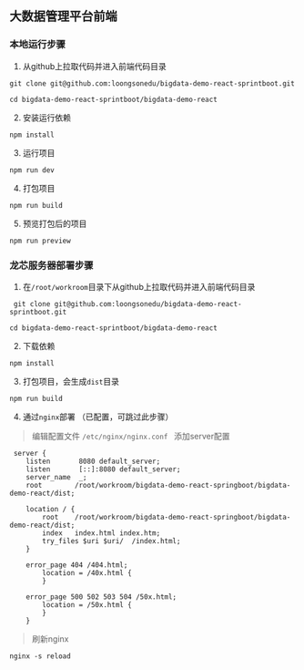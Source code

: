 ## 大数据管理平台前端

### 本地运行步骤
1. 从github上拉取代码并进入前端代码目录
```
git clone git@github.com:loongsonedu/bigdata-demo-react-sprintboot.git
```
```
cd bigdata-demo-react-sprintboot/bigdata-demo-react
```
2. 安装运行依赖
```
npm install
```
3. 运行项目
```
npm run dev
```
4. 打包项目
```
npm run build
```
5. 预览打包后的项目
```
npm run preview
```

### 龙芯服务器部署步骤

1. 在`/root/workroom`目录下从github上拉取代码并进入前端代码目录
```
 git clone git@github.com:loongsonedu/bigdata-demo-react-sprintboot.git
```
```
cd bigdata-demo-react-sprintboot/bigdata-demo-react
```
2. 下载依赖
```
npm install
```
3. 打包项目，会生成`dist`目录
```
npm run build
```
4. 通过`nginx`部署 （已配置，可跳过此步骤）
>编辑配置文件 `/etc/nginx/nginx.conf `
>添加server配置
```
 server {
    listen       8080 default_server;
    listen       [::]:8080 default_server;
    server_name  _;
    root        /root/workroom/bigdata-demo-react-springboot/bigdata-demo-react/dist;

    location / {
        root	/root/workroom/bigdata-demo-react-springboot/bigdata-demo-react/dist;
        index	index.html index.htm;
        try_files $uri $uri/  /index.html;
    }

    error_page 404 /404.html;
        location = /40x.html {
        }

    error_page 500 502 503 504 /50x.html;
        location = /50x.html {
        }
    }
```
> 刷新nginx
```
nginx -s reload
```

